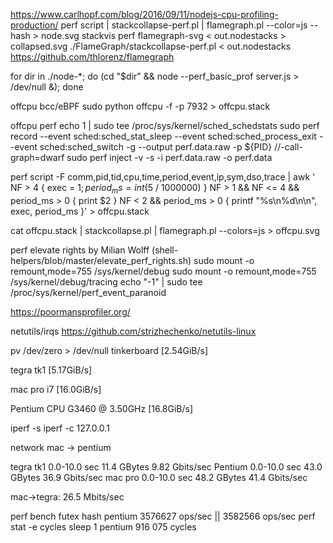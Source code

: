 

https://www.carlhopf.com/blog/2016/09/11/nodejs-cpu-profiling-production/
perf script | stackcollapse-perf.pl | flamegraph.pl --color=js --hash  > node.svg
stackvis perf flamegraph-svg < out.nodestacks > collapsed.svg
./FlameGraph/stackcollapse-perf.pl < out.nodestacks
https://github.com/thlorenz/flamegraph


for dir in ./node-*; do (cd "$dir" && node --perf_basic_prof server.js  > /dev/null &); done

offcpu bcc/eBPF
sudo python offcpu -f -p 7932 > offcpu.stack

offcpu perf
echo 1 | sudo tee /proc/sys/kernel/sched_schedstats
sudo perf record --event sched:sched_stat_sleep --event sched:sched_process_exit --event sched:sched_switch -g --output perf.data.raw -p ${PID}     //-call-graph=dwarf
sudo perf inject -v -s -i perf.data.raw -o perf.data

perf script -F comm,pid,tid,cpu,time,period,event,ip,sym,dso,trace | awk '
    NF > 4 { exec = $1; period_ms = int($5 / 1000000) }
    NF > 1 && NF <= 4 && period_ms > 0 { print $2 } NF < 2 && period_ms > 0 { printf "%s\n%d\n\n", exec, period_ms }' > offcpu.stack

cat offcpu.stack | stackcollapse.pl | flamegraph.pl --colors=js > offcpu.svg


perf elevate rights by Milian Wolff (shell-helpers/blob/master/elevate_perf_rights.sh)
sudo mount -o remount,mode=755 /sys/kernel/debug
sudo mount -o remount,mode=755 /sys/kernel/debug/tracing
echo "-1" | sudo tee /proc/sys/kernel/perf_event_paranoid

https://poormansprofiler.org/

netutils/irqs
https://github.com/strizhechenko/netutils-linux


pv /dev/zero > /dev/null
tinkerboard
[2.54GiB/s]

tegra tk1
[5.17GiB/s]

mac pro i7
[16.0GiB/s]

 Pentium CPU G3460 @ 3.50GHz
[16.8GiB/s]

iperf -s
iperf -c 127.0.0.1

network mac -> pentium

tegra tk1
0.0-10.0 sec  11.4 GBytes  9.82 Gbits/sec
Pentium
0.0-10.0 sec  43.0 GBytes  36.9 Gbits/sec
mac pro
0.0-10.0 sec  48.2 GBytes  41.4 Gbits/sec

mac->tegra:  26.5 Mbits/sec



perf bench futex hash
     pentium 3576627 ops/sec || 3582566 ops/sec
perf stat -e cycles sleep 1
     pentium  916 075      cycles
